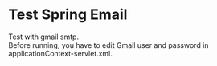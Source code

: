 <h1>Test Spring Email</h1>
<p> 
   Test with gmail smtp. <br/> Before running, you have to edit Gmail user and password in applicationContext-servlet.xml. 
</p> 


